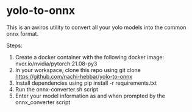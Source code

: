 # yolo-to-onnx

This is an awiros utility to convert all your yolo models into the common onnx format.

Steps:
1. Create a docker container with the following docker image: nvcr.io/nvidia/pytorch:21.08-py3
1. In your workspace, clone this repo using git clone https://github.com/nachi-hebbar/yolo-to-onnx
2. Install dependencies using pip install -r requirements.txt
3. Run the onnx-converter.sh script
4. Enter your model information as and when prompted by the onnx_converter script
